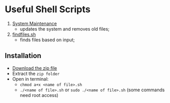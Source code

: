# Useful Shell Scripts

1. [System Maintenance](https://github.com/RegusAl/shell-scripts/blob/main/System_Maintenance.sh)
    - updates the system and removes old files;
2. [findfiles.sh](https://github.com/RegusAl/shell-scripts/blob/main/findfiles.sh)
    - finds files based on input;




## Installation

- [Download the zip file](https://github.com/RegusAl/shell-scripts/archive/refs/heads/main.zip)
- Extract the `zip folder`
- Open in terminal:
    - `chmod a+x <name of file>.sh`
    - `./<name of file>.sh` or `sudo ./<name of file>.sh` (some commands need root access)
